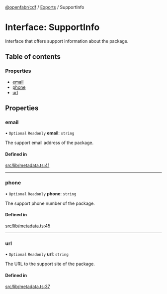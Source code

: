 [@openfabr/cdf](../README.md) / [Exports](../modules.md) / SupportInfo

# Interface: SupportInfo

Interface that offers support information about the package.

## Table of contents

### Properties

- [email](SupportInfo.md#email)
- [phone](SupportInfo.md#phone)
- [url](SupportInfo.md#url)

## Properties

### email

• `Optional` `Readonly` **email**: `string`

The support email address of the package.

#### Defined in

[src/lib/metadata.ts:41](https://github.com/openfabr/cdf/blob/9dc7721/core/typescript/src/lib/metadata.ts#L41)

___

### phone

• `Optional` `Readonly` **phone**: `string`

The support phone number of the package.

#### Defined in

[src/lib/metadata.ts:45](https://github.com/openfabr/cdf/blob/9dc7721/core/typescript/src/lib/metadata.ts#L45)

___

### url

• `Optional` `Readonly` **url**: `string`

The URL to the support site of the package.

#### Defined in

[src/lib/metadata.ts:37](https://github.com/openfabr/cdf/blob/9dc7721/core/typescript/src/lib/metadata.ts#L37)

